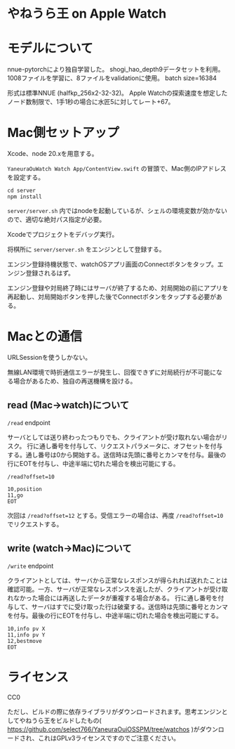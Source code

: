 # やねうら王 on Apple Watch

# モデルについて
nnue-pytorchにより独自学習した。
shogi_hao_depth9データセットを利用。1008ファイルを学習に、8ファイルをvalidationに使用。
batch size=16384

形式は標準NNUE (halfkp_256x2-32-32)。
Apple Watchの探索速度を想定したノード数制限で、1手1秒の場合に水匠5に対してレート+67。

# Mac側セットアップ

Xcode、node 20.xを用意する。

`YaneuraOuWatch Watch App/ContentView.swift` の冒頭で、Mac側のIPアドレスを設定する。

```
cd server
npm install
```

`server/server.sh` 内ではnodeを起動しているが、シェルの環境変数が効かないので、適切な絶対パス指定が必要。

Xcodeでプロジェクトをデバッグ実行。

将棋所に `server/server.sh` をエンジンとして登録する。

エンジン登録待機状態で、watchOSアプリ画面のConnectボタンをタップ。エンジン登録されるはず。

エンジン登録や対局終了時にはサーバが終了するため、対局開始の前にアプリを再起動し、対局開始ボタンを押した後でConnectボタンをタップする必要がある。

# Macとの通信

URLSessionを使うしかない。

無線LAN環境で時折通信エラーが発生し、回復できずに対局続行が不可能になる場合があるため、独自の再送機構を設ける。

## read (Mac->watch)について

`/read` endpoint

サーバとしては送り終わったつもりでも、クライアントが受け取れない場合がリスク。
行に通し番号を付与して、リクエストパラメータに、オフセットを付与する。通し番号は0から開始する。送信時は先頭に番号とカンマを付与。最後の行にEOTを付与し、中途半端に切れた場合を検出可能にする。

`/read?offset=10`

```
10,position
11,go
EOT
```

次回は `/read?offset=12` とする。受信エラーの場合は、再度 `/read?offset=10` でリクエストする。

## write (watch->Mac)について

`/write` endpoint

クライアントとしては、サーバから正常なレスポンスが得られれば送れたことは確認可能。一方、サーバが正常なレスポンスを返したが、クライアントが受け取れなかった場合には再送したデータが重複する場合がある。
行に通し番号を付与して、サーバはすでに受け取った行は破棄する。送信時は先頭に番号とカンマを付与。最後の行にEOTを付与し、中途半端に切れた場合を検出可能にする。

```
10,info pv X
11,info pv Y
12,bestmove
EOT
```

# ライセンス

CC0

ただし、ビルドの際に依存ライブラリがダウンロードされます。思考エンジンとしてやねうら王をビルドしたもの( https://github.com/select766/YaneuraOuiOSSPM/tree/watchos )がダウンロードされ、これはGPLv3ライセンスですのでご注意ください。

